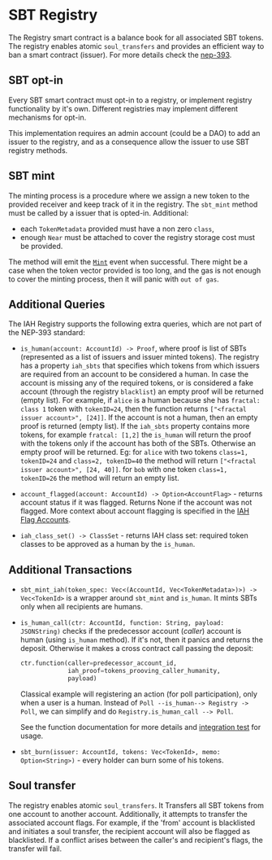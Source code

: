 # SBT Registry

The Registry smart contract is a balance book for all associated SBT tokens. The registry enables atomic `soul_transfers` and provides an efficient way to ban a smart contract (issuer). For more details check the [nep-393](https://github.com/near/NEPs/pull/393).

## SBT opt-in

Every SBT smart contract must opt-in to a registry, or implement registry functionality by it's own. Different registries may implement different mechanisms for opt-in.

This implementation requires an admin account (could be a DAO) to add an issuer to the registry, and as a consequence allow the issuer to use SBT registry methods.

## SBT mint

The minting process is a procedure where we assign a new token to the provided receiver and keep track of it in the registry. The `sbt_mint` method must be called by a issuer that is opted-in. Additional:

- each `TokenMetadata` provided must have a non zero `class`,
- enough `Near` must be attached to cover the registry storage cost must be provided.

The method will emit the [`Mint`](https://github.com/alpha-fi/i-am-human/blob/master/contracts/sbt/src/events.rs#L69) event when successful. There might be a case when the token vector provided is too long, and the gas is not enough to cover the minting process, then it will panic with `out of gas`.

## Additional Queries

The IAH Registry supports the following extra queries, which are not part of the NEP-393 standard:

- `is_human(account: AccountId) -> Proof`, where proof is list of SBTs (represented as a list of issuers and issuer minted tokens). The registry has a property `iah_sbts` that specifies which tokens from which issuers are required from an account to be considered a human. In case the account is missing any of the required tokens, or is considered a fake account (through the registry `blacklist`) an empty proof will be returned (empty list).
  For example, if `alice` is a human because she has `fractal: class 1` token with `tokenID=24`, then the function returns `["<fractal issuer account>", [24]]`. If the account is not a human, then an empty proof is returned (empty list). If the `iah_sbts` property contains more tokens, for example `fratcal: [1,2]` the `is_human` will return the proof with the tokens only if the account has both of the SBTs. Otherwise an empty proof will be returned. Eg: for `alice` with two tokens `class=1, tokenID=24` and `class=2, tokenID=40` the method will return `["<fractal issuer account>", [24, 40]]`. for `bob` with one token `class=1, tokenID=26` the method will return an empty list.

- `account_flagged(account: AccountId) -> Option<AccountFlag>` - returns account status if it was flagged. Returns None if the account was not flagged. More context about account flagging is specified in the [IAH Flag Accounts](https://near-ndc.notion.site/IAH-Flag-Accounts-b5b9c2ff72d14328834e2a0effa22938?pvs=4).

- `iah_class_set() -> ClassSet` - returns IAH class set: required token classes to be approved as a human by the `is_human`.

## Additional Transactions

- `sbt_mint_iah(token_spec: Vec<(AccountId, Vec<TokenMetadata>)>) -> Vec<TokenId>` is a wrapper around `sbt_mint` and `is_human`. It mints SBTs only when all recipients are humans.
- `is_human_call(ctr: AccountId, function: String, payload: JSONString)` checks if the predecessor account (_caller_) account is human (using `is_human` method). If it's not, then it panics and returns the deposit. Otherwise it makes a cross contract call passing the deposit:

  ```python
  ctr.function(caller=predecessor_account_id,
               iah_proof=tokens_prooving_caller_humanity,
               payload)
  ```

  Classical example will registering an action (for poll participation), only when a user is a human.
  Instead of `Poll --is_human--> Registry -> Poll`, we can simplify and do `Registry.is_human_call --> Poll`.

  See the function documentation for more details and [integration test](https://github.com/near-ndc/i-am-human/blob/780e8cf8326fd0a7976c48afbbafd4553cc7b639/contracts/human_checker/tests/workspaces.rs#L131) for usage.

- `sbt_burn(issuer: AccountId, tokens: Vec<TokenId>, memo: Option<String>)` - every holder can burn some of his tokens.

## Soul transfer

The registry enables atomic `soul_transfers`. It Transfers all SBT tokens from one account to another account.
Additionally, it attempts to transfer the associated account flags. For example, if the 'from' account is blacklisted and initiates a soul transfer, the recipient account will also be flagged as blacklisted. If a conflict arises between the caller's and recipient's flags, the transfer will fail.
